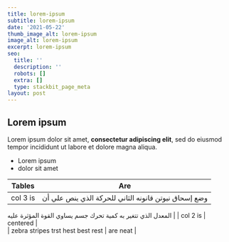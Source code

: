 ```yaml
---
title: lorem-ipsum
subtitle: lorem-ipsum
date: '2021-05-22'
thumb_image_alt: lorem-ipsum
image_alt: lorem-ipsum
excerpt: lorem-ipsum
seo:
  title: ''
  description: ''
  robots: []
  extra: []
  type: stackbit_page_meta
layout: post
---
```

## Lorem ipsum

Lorem ipsum dolor sit amet, **consectetur adipiscing elit**, sed do eiusmod tempor incididunt ut labore et dolore magna aliqua.

- Lorem ipsum
- dolor sit amet

| Tables        | Are           |
| ------------- |:-------------:|
| col 3 is      | <div dir="rtl"> وضع إسحاق نيوتن قانونه الثاني للحركة الذي ينص علي أن
المعدل الذي تتغير به كمية تحرك جسم يساوي القوة المؤثرة
عليه </div> |
| col 2 is      | centered      |  
| zebra stripes trst hest best rest | are neat      |